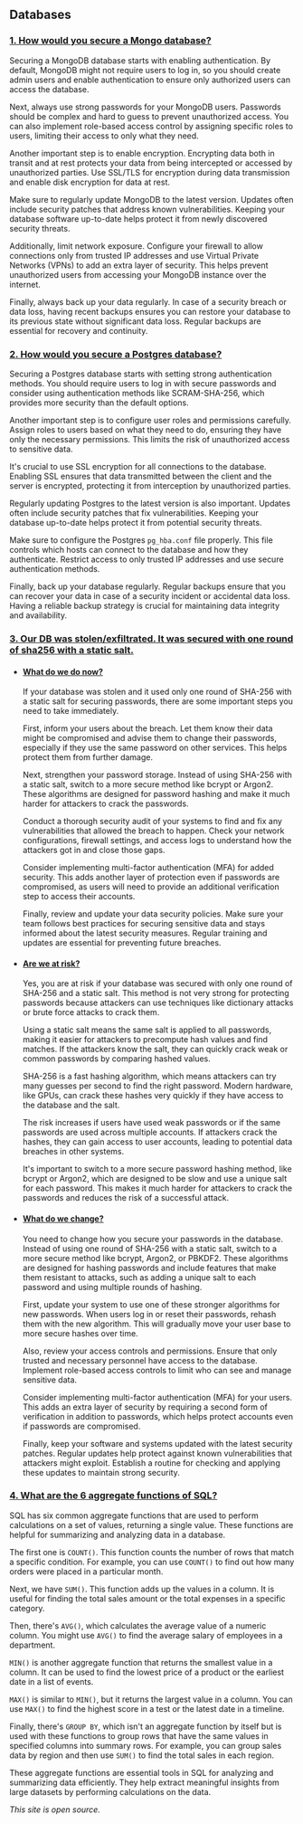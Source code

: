 ## Databases

### [1. How would you secure a Mongo database?]()

Securing a MongoDB database starts with enabling authentication. By default, MongoDB might not require users to log in, so you should create admin users and enable authentication to ensure only authorized users can access the database.

Next, always use strong passwords for your MongoDB users. Passwords should be complex and hard to guess to prevent unauthorized access. You can also implement role-based access control by assigning specific roles to users, limiting their access to only what they need.

Another important step is to enable encryption. Encrypting data both in transit and at rest protects your data from being intercepted or accessed by unauthorized parties. Use SSL/TLS for encryption during data transmission and enable disk encryption for data at rest.

Make sure to regularly update MongoDB to the latest version. Updates often include security patches that address known vulnerabilities. Keeping your database software up-to-date helps protect it from newly discovered security threats.

Additionally, limit network exposure. Configure your firewall to allow connections only from trusted IP addresses and use Virtual Private Networks (VPNs) to add an extra layer of security. This helps prevent unauthorized users from accessing your MongoDB instance over the internet.

Finally, always back up your data regularly. In case of a security breach or data loss, having recent backups ensures you can restore your database to its previous state without significant data loss. Regular backups are essential for recovery and continuity.

### [2. How would you secure a Postgres database?]()

Securing a Postgres database starts with setting strong authentication methods. You should require users to log in with secure passwords and consider using authentication methods like SCRAM-SHA-256, which provides more security than the default options.

Another important step is to configure user roles and permissions carefully. Assign roles to users based on what they need to do, ensuring they have only the necessary permissions. This limits the risk of unauthorized access to sensitive data.

It's crucial to use SSL encryption for all connections to the database. Enabling SSL ensures that data transmitted between the client and the server is encrypted, protecting it from interception by unauthorized parties.

Regularly updating Postgres to the latest version is also important. Updates often include security patches that fix vulnerabilities. Keeping your database up-to-date helps protect it from potential security threats.

Make sure to configure the Postgres `pg_hba.conf` file properly. This file controls which hosts can connect to the database and how they authenticate. Restrict access to only trusted IP addresses and use secure authentication methods.

Finally, back up your database regularly. Regular backups ensure that you can recover your data in case of a security incident or accidental data loss. Having a reliable backup strategy is crucial for maintaining data integrity and availability.

### [3. Our DB was stolen/exfiltrated. It was secured with one round of sha256 with a static salt.]()
 - #### [What do we do now?]()

    If your database was stolen and it used only one round of SHA-256 with a static salt for securing passwords, there are some important steps you need to take immediately.

    First, inform your users about the breach. Let them know their data might be compromised and advise them to change their passwords, especially if they use the same password on other services. This helps protect them from further damage.

    Next, strengthen your password storage. Instead of using SHA-256 with a static salt, switch to a more secure method like bcrypt or Argon2. These algorithms are designed for password hashing and make it much harder for attackers to crack the passwords.

    Conduct a thorough security audit of your systems to find and fix any vulnerabilities that allowed the breach to happen. Check your network configurations, firewall settings, and access logs to understand how the attackers got in and close those gaps.

    Consider implementing multi-factor authentication (MFA) for added security. This adds another layer of protection even if passwords are compromised, as users will need to provide an additional verification step to access their accounts.

    Finally, review and update your data security policies. Make sure your team follows best practices for securing sensitive data and stays informed about the latest security measures. Regular training and updates are essential for preventing future breaches.

- ####  [Are we at risk?]()

    Yes, you are at risk if your database was secured with only one round of SHA-256 and a static salt. This method is not very strong for protecting passwords because attackers can use techniques like dictionary attacks or brute force attacks to crack them.

    Using a static salt means the same salt is applied to all passwords, making it easier for attackers to precompute hash values and find matches. If the attackers know the salt, they can quickly crack weak or common passwords by comparing hashed values.

    SHA-256 is a fast hashing algorithm, which means attackers can try many guesses per second to find the right password. Modern hardware, like GPUs, can crack these hashes very quickly if they have access to the database and the salt.

    The risk increases if users have used weak passwords or if the same passwords are used across multiple accounts. If attackers crack the hashes, they can gain access to user accounts, leading to potential data breaches in other systems.

    It's important to switch to a more secure password hashing method, like bcrypt or Argon2, which are designed to be slow and use a unique salt for each password. This makes it much harder for attackers to crack the passwords and reduces the risk of a successful attack.

- ####  [What do we change?]()

    You need to change how you secure your passwords in the database. Instead of using one round of SHA-256 with a static salt, switch to a more secure method like bcrypt, Argon2, or PBKDF2. These algorithms are designed for hashing passwords and include features that make them resistant to attacks, such as adding a unique salt to each password and using multiple rounds of hashing.

    First, update your system to use one of these stronger algorithms for new passwords. When users log in or reset their passwords, rehash them with the new algorithm. This will gradually move your user base to more secure hashes over time.

    Also, review your access controls and permissions. Ensure that only trusted and necessary personnel have access to the database. Implement role-based access controls to limit who can see and manage sensitive data.

    Consider implementing multi-factor authentication (MFA) for your users. This adds an extra layer of security by requiring a second form of verification in addition to passwords, which helps protect accounts even if passwords are compromised.

    Finally, keep your software and systems updated with the latest security patches. Regular updates help protect against known vulnerabilities that attackers might exploit. Establish a routine for checking and applying these updates to maintain strong security.

### [4. What are the 6 aggregate functions of SQL?]()

SQL has six common aggregate functions that are used to perform calculations on a set of values, returning a single value. These functions are helpful for summarizing and analyzing data in a database.

The first one is `COUNT()`. This function counts the number of rows that match a specific condition. For example, you can use `COUNT()` to find out how many orders were placed in a particular month.

Next, we have `SUM()`. This function adds up the values in a column. It is useful for finding the total sales amount or the total expenses in a specific category.

Then, there's `AVG()`, which calculates the average value of a numeric column. You might use `AVG()` to find the average salary of employees in a department.

`MIN()` is another aggregate function that returns the smallest value in a column. It can be used to find the lowest price of a product or the earliest date in a list of events.

`MAX()` is similar to `MIN()`, but it returns the largest value in a column. You can use `MAX()` to find the highest score in a test or the latest date in a timeline.

Finally, there's `GROUP BY`, which isn't an aggregate function by itself but is used with these functions to group rows that have the same values in specified columns into summary rows. For example, you can group sales data by region and then use `SUM()` to find the total sales in each region.

These aggregate functions are essential tools in SQL for analyzing and summarizing data efficiently. They help extract meaningful insights from large datasets by performing calculations on the data.
    

<div class="border-gray-light border-top footer mt-5 pt-3 text-gray text-right">
    <em class="float-right text-gray-light">This site is open source.</em>
</div>
<link rel="stylesheet" type="text/css" href="{{ "/assets/css/dark-mode-override.css?v=" | append: site.github.build_revision | relative_url }}">